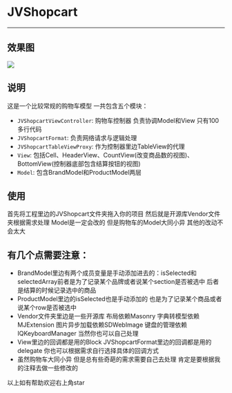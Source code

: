 # JVShopcart
___
## 效果图
![](https://github.com/lll1024/JVShopcart/blob/master/gif/2017-03-25%2018.28.23.gif)

## 说明
这是一个比较常规的购物车模型 一共包含五个模块：

* `JVShopcartViewController`: 购物车控制器 负责协调Model和View 只有100多行代码
* `JVShopcartFormat`: 负责网络请求与逻辑处理
* `JVShopcartTableViewProxy`: 作为控制器里边TableView的代理
* `View`: 包括Cell、HeaderView、CountView(改变商品数的视图)、BottomView(控制器底部包含结算按钮的视图)
* `Model`: 包含BrandModel和ProductModel两层

## 使用
首先将工程里边的JVShopcart文件夹拖入你的项目 然后就是开源库Vendor文件夹根据需求处理 Model是一定会改的 但是购物车的Model大同小异 其他的改动不会太大 

## 有几个点需要注意：

* BrandModel里边有两个成员变量是手动添加进去的：isSelected和selectedArray前者是为了记录某个品牌或者说某个section是否被选中 后者是结算的时候记录选中的商品
* ProductModel里边的isSelected也是手动添加的 也是为了记录某个商品或者说某个row是否被选中
* Vendor文件夹里边是一些开源库 布局依赖Masonry 字典转模型依赖MJExtension 图片异步加载依赖SDWebImage 键盘的管理依赖IQKeyboardManager 当然你也可以自己处理
* View里边的回调都是用的Block JVShopcartFormat里边的回调都是用的delegate 你也可以根据需求自行选择具体的回调方式
* 虽然购物车大同小异 但是总有些奇葩的需求需要自己去处理 肯定是要根据我的注释去做一些修改的

以上如有帮助欢迎右上角star